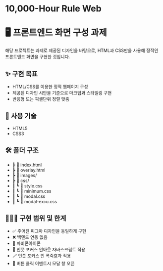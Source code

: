# 10,000-Hour Rule Web

# 🖥️ 프론트엔드 화면 구성 과제
해당 프로젝트는 과제로 제공된 디자인을 바탕으로, HTML과 CSS만을 사용해 정적인 프론트엔드 화면을 구현한 것입니다.

## ✨ 구현 목표
- HTML/CSS를 이용한 정적 웹페이지 구성
- 제공된 디자인 시안을 기준으로 마크업과 스타일링 구현
- 반응형 또는 픽셀단위 정렬 맞춤

## 📁 사용 기술
- HTML5
- CSS3

## 🛠 폴더 구조
* ┣ 📜 index.html
* ┣ 📜 overlay.html
* ┣ 📂 images/
* ┣ 📂 css/
* ┃ ┗ 📜 style.css
* ┃ ┗ 📜 minimum.css
* ┃ ┗ 📜 modal.css
* ┃ ┗ 📜 modal-excu.css

## 🙋🏻‍♀️ 구현 범위 및 한계
- ✅ 주어진 피그마 디자인을 동일하게 구현
- ❌ 백엔드 연동 없음
- 🎂 파비콘아이콘
- 🐼 인풋 포커스 인아웃 자바스크립트 적용
- 🪄 인풋 포커스 인 폭죽효과 적용
- 🔹 버튼 클릭 이벤트시 모달 창 오픈
  

